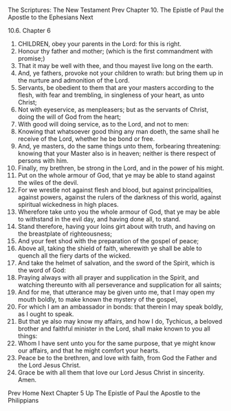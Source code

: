 The Scriptures: The New Testament
Prev
Chapter 10. The Epistle of Paul the Apostle to the Ephesians
Next

10.6. Chapter 6
1. CHILDREN, obey your parents in the Lord: for this is right.
2. Honour thy father and mother; (which is the first commandment with promise;)
3. That it may be well with thee, and thou mayest live long on the earth.
4. And, ye fathers, provoke not your children to wrath: but bring them up in the nurture and admonition of the Lord.
5. Servants, be obedient to them that are your masters according to the flesh, with fear and trembling, in singleness of your heart, as unto Christ;
6. Not with eyeservice, as menpleasers; but as the servants of Christ, doing the will of God from the heart;
7. With good will doing service, as to the Lord, and not to men:
8. Knowing that whatsoever good thing any man doeth, the same shall he receive of the Lord, whether he be bond or free.
9. And, ye masters, do the same things unto them, forbearing threatening: knowing that your Master also is in heaven; neither is there respect of persons with him.
10. Finally, my brethren, be strong in the Lord, and in the power of his might.
11. Put on the whole armour of God, that ye may be able to stand against the wiles of the devil.
12. For we wrestle not against flesh and blood, but against principalities, against powers, against the rulers of the darkness of this world, against spiritual wickedness in high places.
13. Wherefore take unto you the whole armour of God, that ye may be able to withstand in the evil day, and having done all, to stand.
14. Stand therefore, having your loins girt about with truth, and having on the breastplate of righteousness;
15. And your feet shod with the preparation of the gospel of peace;
16. Above all, taking the shield of faith, wherewith ye shall be able to quench all the fiery darts of the wicked.
17. And take the helmet of salvation, and the sword of the Spirit, which is the word of God:
18. Praying always with all prayer and supplication in the Spirit, and watching thereunto with all perseverance and supplication for all saints;
19. And for me, that utterance may be given unto me, that I may open my mouth boldly, to make known the mystery of the gospel,
20. For which I am an ambassador in bonds: that therein I may speak boldly, as I ought to speak.
21. But that ye also may know my affairs, and how I do, Tychicus, a beloved brother and faithful minister in the Lord, shall make known to you all things:
22. Whom I have sent unto you for the same purpose, that ye might know our affairs, and that he might comfort your hearts.
23. Peace be to the brethren, and love with faith, from God the Father and the Lord Jesus Christ.
24. Grace be with all them that love our Lord Jesus Christ in sincerity. Amen.

Prev
Home
Next
Chapter 5
Up
The Epistle of Paul the Apostle to the Philippians

